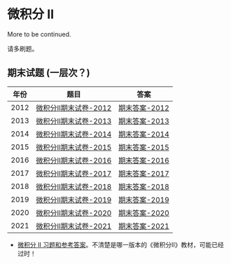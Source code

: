 # 微积分 II 

More to be continued.

请多刷题。

## 期末试题 (一层次？)


| 年份  |                         题目                         |                 答案                 |
| :---: | :--------------------------------------------------: | :----------------------------------: |
| 2012  | [微积分II期末试卷-2012](https://box.nju.edu.cn/f/a8ba3df52c9e45ae95c2/?dl=1) | [期末答案-2012](https://box.nju.edu.cn/f/b366f86bf70b41d7be3d/?dl=1) |
| 2013  | [微积分II期末试卷-2013](https://box.nju.edu.cn/f/c753100ac9004fa8a8e6/?dl=1) | [期末答案-2013](https://box.nju.edu.cn/f/1cddd9f435504b3ca448/?dl=1) |
| 2014  | [微积分II期末试卷-2014](https://box.nju.edu.cn/f/494800e2712d409ebcb2/?dl=1) | [期末答案-2014](https://box.nju.edu.cn/f/d9798c6c1b6b4acc8a72/?dl=1) |
| 2015  | [微积分II期末试卷-2015](https://box.nju.edu.cn/f/6d90a09027c84b01882d/?dl=1) | [期末答案-2015](https://box.nju.edu.cn/f/e2bebcd1d6064f4b8035/?dl=1) |
| 2016  | [微积分II期末试卷-2016](https://box.nju.edu.cn/f/1ed822cbd2db45d19009/?dl=1) | [期末答案-2016](https://box.nju.edu.cn/f/85e074290b554760bffc/?dl=1) |
| 2017  | [微积分II期末试卷-2017](https://box.nju.edu.cn/f/369bad0409d24fa3a7ae/?dl=1) | [期末答案-2017](https://box.nju.edu.cn/f/5f971f9297e54e3d8c9b/?dl=1) |
| 2018  | [微积分II期末试卷-2018](https://box.nju.edu.cn/f/8740eec2567e46e5a444/?dl=1) | [期末答案-2018](https://box.nju.edu.cn/f/58312470fb4844d59d43/?dl=1) |
| 2019  | [微积分II期末试卷-2019](https://box.nju.edu.cn/f/b1d2d1a14ad345ca8316/?dl=1) | [期末答案-2019](https://box.nju.edu.cn/f/ee7726dd73f94c7eba81/?dl=1) |
| 2020  | [微积分II期末试卷-2020](https://box.nju.edu.cn/f/cd54477d8ac54b8baf0a/?dl=1) | [期末答案-2020](https://box.nju.edu.cn/f/f14ec8b1c1f049c5a2e4/?dl=1) |
| 2021  | [微积分II期末试卷-2021](https://box.nju.edu.cn/f/6ad7d6a7d15c488d805b/?dl=1) | [期末答案-2021](https://box.nju.edu.cn/f/b63f7157896e4eec8fa8/?dl=1) |

- [微积分 II 习题和参考答案](https://box.nju.edu.cn/f/318e07271b7b488a9434/?dl=1)。不清楚是哪一版本的《微积分II》教材，可能已经过时！